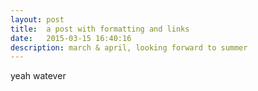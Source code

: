 ```yaml
---
layout: post
title:  a post with formatting and links
date:   2015-03-15 16:40:16
description: march & april, looking forward to summer
---
```

yeah watever